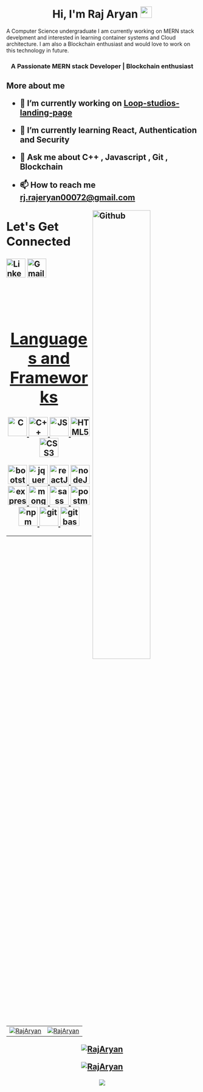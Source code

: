 <h1 align="center">Hi, I'm Raj Aryan <img src = "https://raw.githubusercontent.com/MartinHeinz/MartinHeinz/master/wave.gif" width = 30px> </h1>

A Computer Science undergraduate I am currently working on MERN stack develpment and interested in learning container systems and Cloud architecture. I am also a Blockchain enthusiast and would love to work on this technology in future.

<h3 align="center">A Passionate MERN stack Developer | Blockchain enthusiast </h3>

<h2> More about me 

- 🔭 I’m currently working on [Loop-studios-landing-page](https://github.com/SilverGraph/reactJS-Challenges/tree/master/11-tip-calculator-app)

- 🌱 I’m currently learning **React, Authentication and Security**

- 💬 Ask me about **C++ , Javascript , Git , Blockchain**

- 📫 How to reach me **rj.rajeryan00072@gmail.com**

<img width="55%" align="right" alt="Github" src="https://raw.githubusercontent.com/onimur/.github/master/.resources/git-header.svg" />
<div>
   
<h2 align="left">Let's Get Connected</h2>

<a  href="https://www.linkedin.com/in/raj-aryan-33aa861b9/" target="_blank"><img alt="LinkedIn" src="https://cdn.jsdelivr.net/gh/devicons/devicon/icons/linkedin/linkedin-original.svg" height="50px" width="auto" /></a>
<a href="mailto:rj.rajeryan00072@gmail.com"><img  alt="Gmail" src="https://www.logo.wine/a/logo/Gmail/Gmail-Logo.wine.svg" height="50px" width="auto" />

</div>
<br>
   
<div align="center">
   <br>
<h1 align="center" margin-top="20px">Languages and Frameworks</h1>

<p align="center"> 
   <img alt="C" src="https://cdn.jsdelivr.net/gh/devicons/devicon/icons/c/c-original.svg" height="50px" width="auto"  />
   <img alt="C++" src="https://cdn.jsdelivr.net/gh/devicons/devicon/icons/cplusplus/cplusplus-original.svg" height="50px" width="auto"  />
   <img alt="JS" src="https://cdn.jsdelivr.net/gh/devicons/devicon/icons/javascript/javascript-original.svg" height="50px" width="auto"  />
   <img alt="HTML5" src="https://cdn.jsdelivr.net/gh/devicons/devicon/icons/html5/html5-original-wordmark.svg" height="50px" width="auto"  />
   <img alt="CSS3" src="https://cdn.jsdelivr.net/gh/devicons/devicon/icons/css3/css3-original-wordmark.svg" height="50px" width="auto"  />
</p>
<p align="center"> 
   <img alt="bootstrap" src="https://cdn.jsdelivr.net/gh/devicons/devicon/icons/bootstrap/bootstrap-plain.svg" height="50px" width="auto"  />
   <img alt="jquery" src="https://cdn.jsdelivr.net/gh/devicons/devicon/icons/jquery/jquery-original.svg" height="50px" width="auto"  />
   <img alt="reactJS" src="https://cdn.jsdelivr.net/gh/devicons/devicon/icons/react/react-original.svg" height="50px" width="auto"  />
   <img alt="nodeJS" src="https://cdn.jsdelivr.net/gh/devicons/devicon/icons/nodejs/nodejs-original.svg" height="50px" width="auto"  />
   <img alt="expressJS" src="https://cdn.jsdelivr.net/gh/devicons/devicon/icons/express/express-original.svg" height="50px" width="auto"  />
   <img alt="mongoDB" src="https://cdn.jsdelivr.net/gh/devicons/devicon/icons/mongodb/mongodb-original-wordmark.svg" height="50px" width="auto"  />
   <img alt="sass" src="https://cdn.jsdelivr.net/gh/devicons/devicon/icons/sass/sass-original.svg" height="50px" width="auto"  />
   <img alt="postman" src="https://www.vectorlogo.zone/logos/getpostman/getpostman-icon.svg" height="50px" width="auto"  />
   <img alt="npm" src="https://cdn.jsdelivr.net/gh/devicons/devicon/icons/npm/npm-original-wordmark.svg" height="50px" width="auto"  />
   <img alt="git" src="https://cdn.jsdelivr.net/gh/devicons/devicon/icons/git/git-original.svg" height="50px" width="auto"  />
   <img alt="gitbash" src="https://cdn.jsdelivr.net/gh/devicons/devicon/icons/bash/bash-original.svg" height="50px" width="auto"  />
</p>
   </div>

<hr>

<div align="center">
<table>
  <tr>
    <td><img src="https://github-readme-stats.vercel.app/api?username=SilverGraph&show_icons=true&theme=dark&locale=en" alt="RajAryan" /></td>
    <td><img src="https://github-readme-stats.vercel.app/api/top-langs?username=SilverGraph&show_icons=true&theme=dark&locale=en&layout=compact" alt="RajAryan" /></td>
  </tr>
</table>
</div>

<div align="center">
<p><img align="center" src="https://github-readme-streak-stats.herokuapp.com/?user=SilverGraph&theme=dark" alt="RajAryan" /></p>
  </div>
<p align="center"> <img src="https://komarev.com/ghpvc/?username=SilverGraph&label=Profile%20views&color=6805D3&style=flat" alt="RajAryan" /> </p>
   <div align="center">
 <img src="https://activity-graph.herokuapp.com/graph?username=SilverGraph&bg_color=FFFFFF&color=000000&line=000000&point=00FF00"></div>


